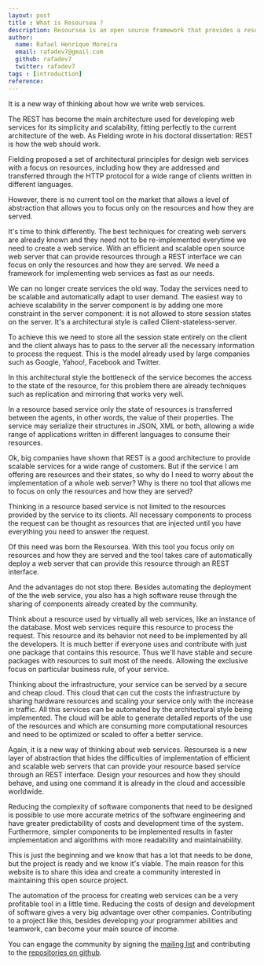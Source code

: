 ```yaml
---
layout: post
title : What is Resoursea ?
description: Resoursea is an open source framework that provides a resource based service through an REST interface.
author:
  name: Rafael Henrique Moreira
  email: rafadev7@gmail.com
  github: rafadev7
  twitter: rafadev7
tags : [introduction]
reference: 
---
```

It is a new way of thinking about how we write web services.

The REST has become the main architecture used for developing web services for its simplicity and scalability, fitting perfectly to the current architecture of the web. As Fielding wrote in his doctoral dissertation: REST is how the web should work.

Fielding proposed a set of architectural principles for design web services with a focus on resources, including how they are addressed and transferred through the HTTP protocol for a wide range of clients written in different languages​​.

However, there is no current tool on the market that allows a level of abstraction that allows you to focus only on the resources and how they are served.

It's time to think differently. The best techniques for creating web servers are already known and they need not to be re-implemented everytime we need to create a web service. With an efficient and scalable open source web server that can provide resources through a REST interface we can focus on only the resources and how they are served. We need a framework for implementing web services as fast as our needs.

We can no longer create services the old way. Today the services need to be scalable and automatically adapt to user demand. The easiest way to achieve scalability in the server component is by adding one more constraint in the server component: it is not allowed to store session states on the server. It's a architectural style is called Client-stateless-server.

To achieve this we need to store all the session state entirely on the client and the client always has to pass to the server all the necessary information to process the request. This is the model already used by large companies such as Google, Yahoo!, Facebook and Twitter.

In this architectural style the bottleneck of the service becomes the access to the state of the resource, for this problem there are already techniques such as replication and mirroring that works very well.

In a resource based service only the state of resources is transferred between the agents, in other words, the value of their properties. The service may serialize their structures in JSON, XML or both, allowing a wide range of applications written in different languages ​​to consume their resources.

Ok, big companies have shown that REST is a good architecture to provide scalable services for a wide range of customers. But if the service I am offering are resources and their states, so why do I need to worry about the implementation of a whole web server? Why is there no tool that allows me to focus on only the resources and how they are served?

Thinking in a resource based service is not limited to the resources provided by the service to its clients. All necessary components to process the request can be thought as resources that are injected until you have everything you need to answer the request.

Of this need was born the Resoursea. With this tool you focus only on resources and how they are served and the tool takes care of automatically deploy a web server that can provide this resource through an REST interface.

And the advantages do not stop there. Besides automating the deployment of the the web service, you also has a high software reuse through the sharing of components already created by the community.

Think about a resource used by virtually all web services, like an instance of the database. Most web services require this resource to process the request. This resource and its behavior not need to be implemented by all the developers. It is much better if everyone uses and contribute with just one package that contains this resource. Thus we'll have stable and secure packages with resources to suit most of the needs. Allowing the exclusive focus on particular business rule, of your service.

Thinking about the infrastructure, your service can be served by a secure and cheap cloud. This cloud that can cut the costs the infrastructure by sharing hardware resources and scaling your service only with the increase in traffic. All this services can be automated by the architectural style being implemented. The cloud will be able to generate detailed reports of the use of the resources and which are consuming more computational resources and need to be optimized or scaled to offer a better service.

Again, it is a new way of thinking about web services. Resoursea is a new layer of abstraction that hides the difficulties of implementation of efficient and scalable web servers that can provide your resource based service through an REST interface. Design your resources and how they should behave, and using one command it is already in the cloud and accessible worldwide.

Reducing the complexity of software components that need to be designed is possible to use more accurate metrics of the software engineering and have greater predictability of costs and development time of the system. Furthermore, simpler components to be implemented results in faster implementation and algorithms with more readability and maintainability.

This is just the beginning and we know that has a lot that needs to be done, but the project is ready and we know it's viable. The main reason for this website is to share this idea and create a community interested in maintaining this open source project.

The automation of the process for creating web services can be a very profitable tool in a little time. Reducing the costs of design and development of software gives a very big advantage over other companies. Contributing to a project like this, besides developing your programmer abilities and teamwork, can become your main source of income.

You can engage the community by signing the [mailing list](https://groups.google.com/d/forum/resoursea) and contributing to the [repositories on github](https://github.com/resoursea/).
